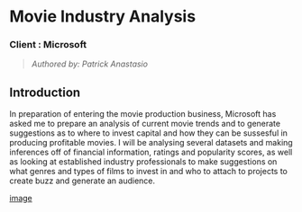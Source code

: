 # **Movie Industry Analysis**
### Client  :  Microsoft
> *Authored by: Patrick Anastasio*

## Introduction

In preparation of entering the movie production business, Microsoft has asked me to prepare an analysis of current movie trends and to generate suggestions as to where to invest capital and how they can be sussesful in producing profitable movies. I will be analysing several datasets and making inferences off of financial information, ratings and popularity scores, as well as looking at established industry professionals to make suggestions on what genres and types of films to invest in and who to attach to projects to create buzz and generate an audience.

[image](./images/risky2.jpg)